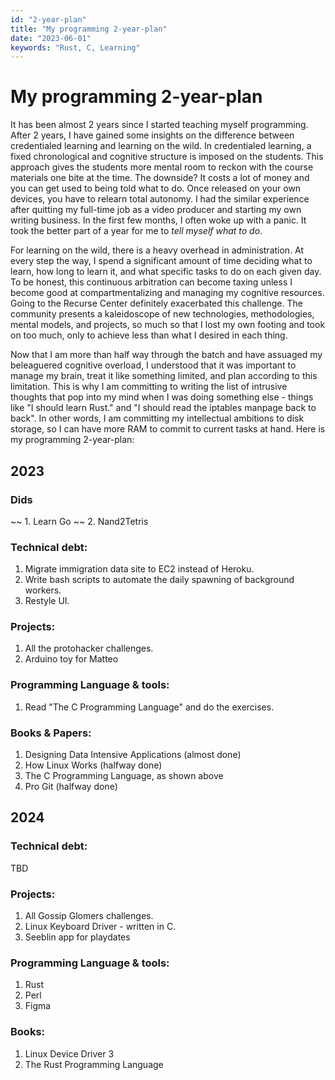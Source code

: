 ```yaml
---
id: "2-year-plan"
title: "My programming 2-year-plan"
date: "2023-06-01"
keywords: "Rust, C, Learning"
---
```


# My programming 2-year-plan
It has been almost 2 years since I started teaching myself programming. After 2 years, I have gained some insights on the
difference between credentialed learning and learning on the wild. In credentialed learning, a fixed chronological and cognitive structure is imposed on the students. This approach gives the students more mental room to reckon with the course materials one bite at
the time. The downside? It costs a lot of money and you can get used to being told what to do. Once released on your own devices, you
have to relearn total autonomy. I had the similar experience after quitting my full-time job as a video producer and starting my
own writing business. In the first few months, I often woke up with a panic. It took the better part of a year for me to *tell myself what to do*.

For learning on the wild, there is a heavy overhead in administration. At every step the way, I spend a significant amount of time
deciding what to learn, how long to learn it, and what specific tasks to do on each given day. To be honest, this continuous arbitration can become taxing unless I become good at compartmentalizing and managing my cognitive resources. Going to the Recurse Center definitely exacerbated this challenge. The community presents a kaleidoscope of new technologies, methodologies, mental models,
and projects, so much so that I lost my own footing and took on too much, only to achieve less than what I desired in each thing.

Now that I am more than half way through the batch and have assuaged my beleaguered cognitive overload, I understood that it was important to manage my brain, treat it like something limited, and plan according to this limitation. This is why I am committing to writing the list of intrusive thoughts that pop into my mind when I was doing something else - things like "I should learn Rust." and "I should read the iptables manpage back to back". In other words, I am committing my intellectual ambitions to disk storage, so I can have more RAM to commit to current tasks at hand. Here is my programming 2-year-plan:

## 2023
### Dids
~~ 1. Learn Go
~~ 2. Nand2Tetris

### Technical debt:
1. Migrate immigration data site to EC2 instead of Heroku.
2. Write bash scripts to automate the daily spawning of background workers.
3. Restyle UI.

### Projects:
1. All the protohacker challenges.
2. Arduino toy for Matteo

### Programming Language & tools:
1. Read "The C Programming Language" and do the exercises.

### Books & Papers:
1. Designing Data Intensive Applications (almost done)
2. How Linux Works (halfway done)
3. The C Programming Language, as shown above
4. Pro Git (halfway done)
 

## 2024
### Technical debt:
TBD

### Projects:
1. All Gossip Glomers challenges.
2. Linux Keyboard Driver - written in C.
3. Seeblin app for playdates

### Programming Language & tools:
1. Rust
2. Perl
3. Figma

### Books:
1. Linux Device Driver 3
2. The Rust Programming Language


